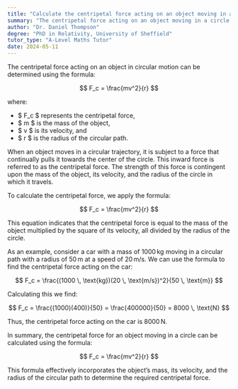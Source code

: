```yaml
---
title: "Calculate the centripetal force acting on an object moving in a circle"
summary: "The centripetal force acting on an object moving in a circle can be calculated using the formula Fc = mv^2/r, where Fc is the centripetal force, m is the mass of the object, v is its velocity, and r is the radius of the circle."
author: "Dr. Daniel Thompson"
degree: "PhD in Relativity, University of Sheffield"
tutor_type: "A-Level Maths Tutor"
date: 2024-05-11
---
```


The centripetal force acting on an object in circular motion can be determined using the formula:

$$
F_c = \frac{mv^2}{r}
$$

where:
- $ F_c $ represents the centripetal force,
- $ m $ is the mass of the object,
- $ v $ is its velocity, and
- $ r $ is the radius of the circular path.

When an object moves in a circular trajectory, it is subject to a force that continually pulls it towards the center of the circle. This inward force is referred to as the centripetal force. The strength of this force is contingent upon the mass of the object, its velocity, and the radius of the circle in which it travels.

To calculate the centripetal force, we apply the formula:

$$
F_c = \frac{mv^2}{r}
$$

This equation indicates that the centripetal force is equal to the mass of the object multiplied by the square of its velocity, all divided by the radius of the circle.

As an example, consider a car with a mass of $1000 \, \text{kg}$ moving in a circular path with a radius of $50 \, \text{m}$ at a speed of $20 \, \text{m/s}$. We can use the formula to find the centripetal force acting on the car:

$$
F_c = \frac{(1000 \, \text{kg})(20 \, \text{m/s})^2}{50 \, \text{m}}
$$

Calculating this we find:

$$
F_c = \frac{(1000)(400)}{50} = \frac{400000}{50} = 8000 \, \text{N}
$$

Thus, the centripetal force acting on the car is $8000 \, \text{N}$.

In summary, the centripetal force for an object moving in a circle can be calculated using the formula:

$$
F_c = \frac{mv^2}{r}
$$ 

This formula effectively incorporates the object’s mass, its velocity, and the radius of the circular path to determine the required centripetal force.
    